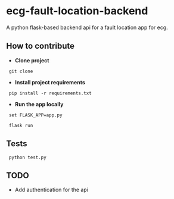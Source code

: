 # ecg-fault-location-backend
A python flask-based backend api for a fault location app for ecg.

## How to contribute
* **Clone project**

```
 git clone
```

* **Install project requirements**

```
 pip install -r requirements.txt
```
 
* **Run the app locally**

```
 set FLASK_APP=app.py

 flask run
```

## Tests

 ```
  python test.py
 ```

## TODO
 
 * Add authentication for the api
